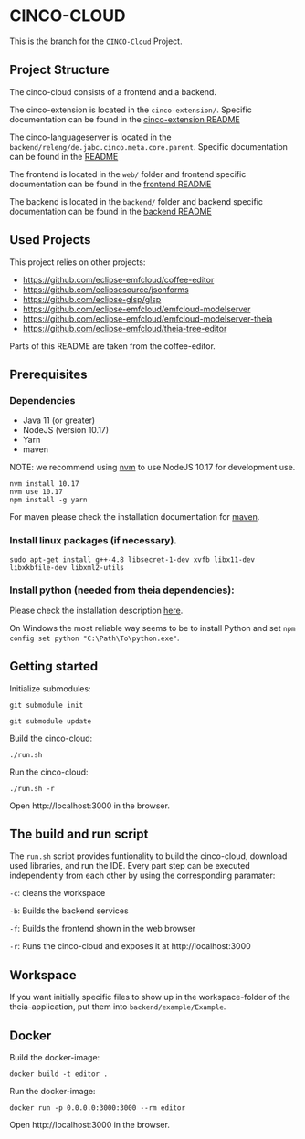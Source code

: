 # CINCO-CLOUD
This is the branch for the `CINCO-Cloud` Project.

## Project Structure

The cinco-cloud consists of a frontend and a backend.

The cinco-extension is located in the `cinco-extension/`. Specific documentation can be found in the [cinco-extension README](cinco-extension/README.md)

The cinco-languageserver is located in the `backend/releng/de.jabc.cinco.meta.core.parent`. Specific documentation can be found in the [README](backend/releng/de.jabc.cinco.meta.core.parent/README.md)

The frontend is located in the `web/` folder and frontend specific documentation can be found in the [frontend README](web/README.md)

The backend is located in the `backend/` folder and backend specific documentation can be found in the [backend README](backend/README.md)

## Used Projects

This project relies on other projects:

- https://github.com/eclipse-emfcloud/coffee-editor
- https://github.com/eclipsesource/jsonforms
- https://github.com/eclipse-glsp/glsp
- https://github.com/eclipse-emfcloud/emfcloud-modelserver
- https://github.com/eclipse-emfcloud/emfcloud-modelserver-theia
- https://github.com/eclipse-emfcloud/theia-tree-editor

Parts of this README are taken from the coffee-editor.

## Prerequisites

### Dependencies
- Java 11 (or greater)
- NodeJS (version 10.17)
- Yarn
- maven

NOTE: we recommend using [nvm](https://github.com/creationix/nvm#install-script) to use NodeJS 10.17 for development use.

    nvm install 10.17
    nvm use 10.17
    npm install -g yarn

For maven please check the installation documentation for [maven](http://maven.apache.org/install.html).

### Install linux packages (if necessary).

    sudo apt-get install g++-4.8 libsecret-1-dev xvfb libx11-dev libxkbfile-dev libxml2-utils

### Install python (needed from theia dependencies):

Please check the installation description [here](https://github.com/nodejs/node-gyp#installation).

On Windows the most reliable way seems to be to install Python and set `npm config set python "C:\Path\To\python.exe"`.

## Getting started

Initialize submodules:

    git submodule init

    git submodule update

Build the cinco-cloud:

    ./run.sh

Run the cinco-cloud:

    ./run.sh -r

Open http://localhost:3000 in the browser.

## The build and run script

The `run.sh` script provides funtionality to build the cinco-cloud, download used libraries, and run the IDE.
Every part step can be executed independently from each other by using the corresponding paramater:

`-c`: cleans the workspace

`-b`: Builds the backend services

`-f`: Builds the frontend shown in the web browser

`-r`: Runs the cinco-cloud and exposes it at http://localhost:3000

## Workspace
If you want initially specific files to show up in the workspace-folder of the theia-application,
put them into `backend/example/Example`.

## Docker

Build the docker-image:

    docker build -t editor .

Run the docker-image:

    docker run -p 0.0.0.0:3000:3000 --rm editor

Open http://localhost:3000 in the browser.
